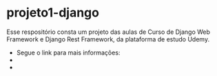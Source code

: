# projeto1-django

Esse respositório consta um projeto das aulas de Curso de Django Web Framework e Django Rest Framework, da plataforma de estudo Udemy.

- Segue o link para mais informações: 
- 
- [Professor Luiz Miranda]: (<https://www.udemy.com/course/curso-de-django-web-framework-com-python-html-e-css/learn/lecture/29695748?start=420#overview>)
